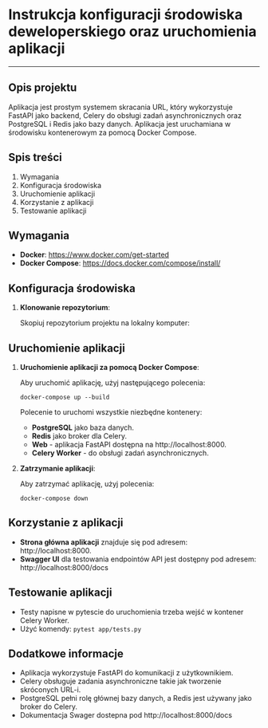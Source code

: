 
# **Instrukcja konfiguracji środowiska deweloperskiego oraz uruchomienia aplikacji**

---

## **Opis projektu**
Aplikacja jest prostym systemem skracania URL, który wykorzystuje FastAPI jako backend, Celery do obsługi zadań asynchronicznych oraz PostgreSQL i Redis jako bazy danych. Aplikacja jest uruchamiana w środowisku kontenerowym za pomocą Docker Compose.

## **Spis treści**
1. Wymagania
2. Konfiguracja środowiska
3. Uruchomienie aplikacji
4. Korzystanie z aplikacji
5. Testowanie aplikacji

## **Wymagania**
- **Docker**: https://www.docker.com/get-started
- **Docker Compose**: https://docs.docker.com/compose/install/

## **Konfiguracja środowiska**

1. **Klonowanie repozytorium**:
   
   Skopiuj repozytorium projektu na lokalny komputer:

## **Uruchomienie aplikacji**

1. **Uruchomienie aplikacji za pomocą Docker Compose**:

   Aby uruchomić aplikację, użyj następującego polecenia:

   ``` docker-compose up --build ```

   Polecenie to uruchomi wszystkie niezbędne kontenery:
   
   - **PostgreSQL** jako baza danych.
   - **Redis** jako broker dla Celery.
   - **Web** - aplikacja FastAPI dostępna na http://localhost:8000.
   - **Celery Worker** - do obsługi zadań asynchronicznych.

2. **Zatrzymanie aplikacji**:

   Aby zatrzymać aplikację, użyj polecenia:

   ``` docker-compose down ```

## **Korzystanie z aplikacji**

- **Strona główna aplikacji** znajduje się pod adresem: http://localhost:8000.
- **Swagger UI** dla testowania endpointów API jest dostępny pod adresem: http://localhost:8000/docs

## **Testowanie aplikacji**
- Testy napisne w pytescie do uruchomienia trzeba wejść w kontener Celery Worker.
- Użyć komendy: ``` pytest app/tests.py ```

## **Dodatkowe informacje**
- Aplikacja wykorzystuje FastAPI do komunikacji z użytkownikiem.
- Celery obsługuje zadania asynchroniczne takie jak tworzenie skróconych URL-i.
- PostgreSQL pełni rolę głównej bazy danych, a Redis jest używany jako broker do Celery.
- Dokumentacja Swager dostepna pod http://localhost:8000/docs
